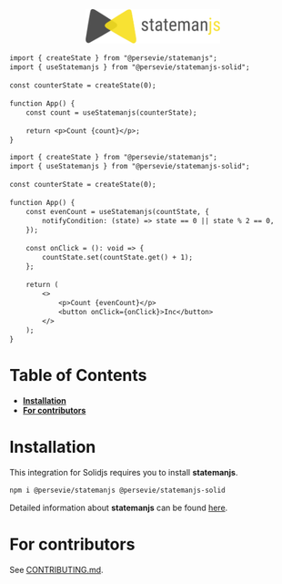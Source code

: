 <p align="center">
<img height="60" alt="Statemanjs logo" src="./assets/stateman-js-logo-full.png">
</p>

```tsx
import { createState } from "@persevie/statemanjs";
import { useStatemanjs } from "@persevie/statemanjs-solid";

const counterState = createState(0);

function App() {
    const count = useStatemanjs(counterState);

    return <p>Count {count}</p>;
}
```

```tsx
import { createState } from "@persevie/statemanjs";
import { useStatemanjs } from "@persevie/statemanjs-solid";

const counterState = createState(0);

function App() {
    const evenCount = useStatemanjs(countState, {
        notifyCondition: (state) => state == 0 || state % 2 == 0,
    });

    const onClick = (): void => {
        countState.set(countState.get() + 1);
    };

    return (
        <>
            <p>Count {evenCount}</p>
            <button onClick={onClick}>Inc</button>
        </>
    );
}
```

# Table of Contents

<!-- START doctoc generated TOC please keep comment here to allow auto update -->
<!-- DON'T EDIT THIS SECTION, INSTEAD RE-RUN doctoc TO UPDATE -->

- [**Installation**](#installation)
- [**For contributors**](#for-contributors)

<!-- END doctoc generated TOC please keep comment here to allow auto update -->

# **Installation**

This integration for Solidjs requires you to install **statemanjs**.

```bash
npm i @persevie/statemanjs @persevie/statemanjs-solid
```

Detailed information about **statemanjs** can be found [here](https://github.com/persevie/statemanjs#readme).

# **For contributors**

See [CONTRIBUTING.md](./CONTRIBUTING.md).
